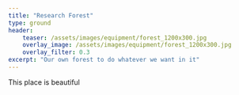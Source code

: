 ```yaml
---
title: "Research Forest"
type: ground
header:
    teaser: /assets/images/equipment/forest_1200x300.jpg
    overlay_image: /assets/images/equipment/forest_1200x300.jpg
    overlay_filter: 0.3
excerpt: "Our own forest to do whatever we want in it"
---
```


This place is beautiful
